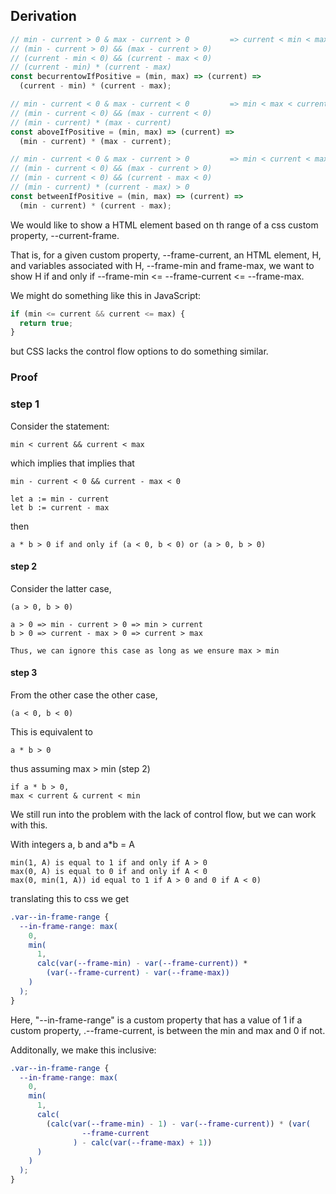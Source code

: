 ## Derivation

```javascript
// min - current > 0 & max - current > 0         => current < min < max
// (min - current > 0) && (max - current > 0)
// (current - min < 0) && (current - max < 0)
// (current - min) * (current - max)
const becurrentowIfPositive = (min, max) => (current) =>
  (current - min) * (current - max);

// min - current < 0 & max - current < 0         => min < max < current
// (min - current < 0) && (max - current < 0)
// (min - current) * (max - current)
const aboveIfPositive = (min, max) => (current) =>
  (min - current) * (max - current);

// min - current < 0 & max - current > 0         => min < current < max
// (min - current < 0) && (max - current > 0)
// (min - current < 0) && (current - max < 0)
// (min - current) * (current - max) > 0
const betweenIfPositive = (min, max) => (current) =>
  (min - current) * (current - max);
```

We would like to show a HTML element based on th range of a css custom property, --current-frame.

That is,
for a given custom property, --frame-current,
an HTML element, H,
and variables associated with H, --frame-min and frame-max,
we want to show H if and only if --frame-min <= --frame-current <= --frame-max.

We might do something like this in JavaScript:

```javascript
if (min <= current && current <= max) {
  return true;
}
```

but CSS lacks the control flow options to do something similar.

### Proof

### step 1

Consider the statement:

```
min < current && current < max
```

which implies that implies that

```
min - current < 0 && current - max < 0
```

```
let a := min - current
let b := current - max
```

then

```
a * b > 0 if and only if (a < 0, b < 0) or (a > 0, b > 0)
```

#### step 2

Consider the latter case,

```
(a > 0, b > 0)
```

```
a > 0 => min - current > 0 => min > current
b > 0 => current - max > 0 => current > max
```

```
Thus, we can ignore this case as long as we ensure max > min
```

#### step 3

From the other case the other case,

```
(a < 0, b < 0)
```

This is equivalent to

```
a * b > 0
```

thus assuming max > min (step 2)

```
if a * b > 0,
max < current & current < min
```

We still run into the problem with the lack of control flow, but we can work with this.

With integers a, b and a\*b = A

```
min(1, A) is equal to 1 if and only if A > 0
max(0, A) is equal to 0 if and only if A < 0
max(0, min(1, A)) id equal to 1 if A > 0 and 0 if A < 0)
```

translating this to css we get

```css
.var--in-frame-range {
  --in-frame-range: max(
    0,
    min(
      1,
      calc(var(--frame-min) - var(--frame-current)) *
        (var(--frame-current) - var(--frame-max))
    )
  );
}
```

Here, "--in-frame-range" is a custom property that has a value of
1 if a custom property, .--frame-current, is between the min and max
and 0 if not.

Additonally, we make this inclusive:

```css
.var--in-frame-range {
  --in-frame-range: max(
    0,
    min(
      1,
      calc(
        (calc(var(--frame-min) - 1) - var(--frame-current)) * (var(
                --frame-current
              ) - calc(var(--frame-max) + 1))
      )
    )
  );
}
```
